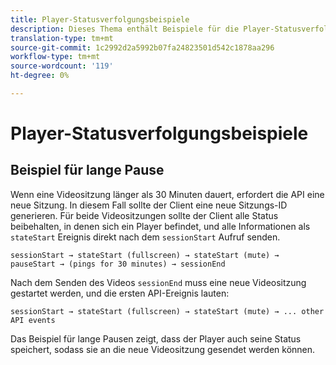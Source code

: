 ```yaml
---
title: Player-Statusverfolgungsbeispiele
description: Dieses Thema enthält Beispiele für die Player-Statusverfolgung.
translation-type: tm+mt
source-git-commit: 1c2992d2a5992b07fa24823501d542c1878aa296
workflow-type: tm+mt
source-wordcount: '119'
ht-degree: 0%

---
```



# Player-Statusverfolgungsbeispiele


## Beispiel für lange Pause

Wenn eine Videositzung länger als 30 Minuten dauert, erfordert die API eine neue Sitzung. In diesem Fall sollte der Client eine neue Sitzungs-ID generieren. Für beide Videositzungen sollte der Client alle Status beibehalten, in denen sich ein Player befindet, und alle Informationen als `stateStart` Ereignis direkt nach dem `sessionStart` Aufruf senden.

`sessionStart → stateStart (fullscreen) → stateStart (mute) → pauseStart → (pings for 30 minutes) → sessionEnd
`

Nach dem Senden des Videos `sessionEnd` muss eine neue Videositzung gestartet werden, und die ersten API-Ereignis lauten:

`sessionStart → stateStart (fullscreen) → stateStart (mute) → ... other API events`

Das Beispiel für lange Pausen zeigt, dass der Player auch seine Status speichert, sodass sie an die neue Videositzung gesendet werden können.
